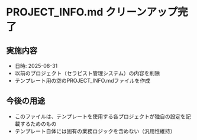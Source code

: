 # PROJECT_INFO.md クリーンアップ完了

## 実施内容
- 日時: 2025-08-31
- 以前のプロジェクト（セラピスト管理システム）の内容を削除
- テンプレート用の空のPROJECT_INFO.mdファイルを作成

## 今後の用途
- このファイルは、テンプレートを使用する各プロジェクトが独自の設定を記載するためのもの
- テンプレート自体には固有の業務ロジックを含めない（汎用性維持）